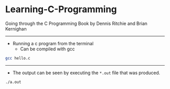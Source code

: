 # Learning-C-Programming
Going through the C Programming Book by Dennis Ritchie and Brian Kernighan

- - -

- Running a c program from the terminal
    - Can be compiled with gcc
```bash
gcc hello.c
```

- - -

- The output can be seen by executing the `*.out` file that was produced.
```bash
./a.out
```
